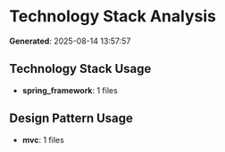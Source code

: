 # Technology Stack Analysis

**Generated**: 2025-08-14 13:57:57

## Technology Stack Usage

- **spring_framework**: 1 files

## Design Pattern Usage

- **mvc**: 1 files

